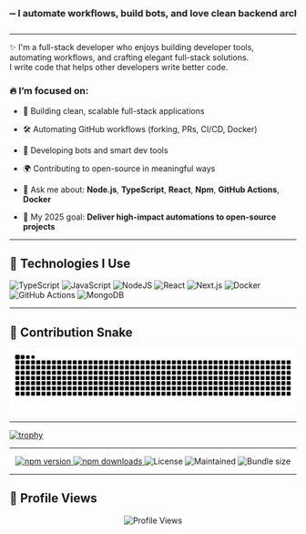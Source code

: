 <!-- Heading -->
<h3 align="center">
  <marquee behavior="alternate" scrollamount="6">
    👨‍💻 I'm <strong>Kagan</strong> — I automate workflows, build bots, and love clean backend architecture ⚡
  </marquee>
</h3>


---

✨ I'm a full-stack developer who enjoys building developer tools, automating workflows, and crafting elegant full-stack solutions.  
I write code that helps other developers write better code.

### 🔥 I’m focused on:
- 🚀 Building clean, scalable full-stack applications  
- 🛠️ Automating GitHub workflows (forking, PRs, CI/CD, Docker)  
- 🤖 Developing bots and smart dev tools  
- 🌍 Contributing to open-source in meaningful ways

- 💬 Ask me about: **Node.js**, **TypeScript**, **React**, **Npm**, **GitHub Actions**, **Docker**  
- 🎯 My 2025 goal: **Deliver high-impact automations to open-source projects**

---

## 🚀 Technologies I Use

![TypeScript](https://img.shields.io/badge/-TypeScript-007ACC?style=for-the-badge&logo=typescript)
![JavaScript](https://img.shields.io/badge/-JavaScript-F7DF1E?style=for-the-badge&logo=javascript&logoColor=black)
![NodeJS](https://img.shields.io/badge/-NodeJS-339933?style=for-the-badge&logo=nodedotjs)
![React](https://img.shields.io/badge/-React-61DAFB?style=for-the-badge&logo=react)
![Next.js](https://img.shields.io/badge/-Next.js-000000?style=for-the-badge&logo=nextdotjs)
![Docker](https://img.shields.io/badge/-Docker-2496ED?style=for-the-badge&logo=docker)
![GitHub Actions](https://img.shields.io/badge/-GitHub%20Actions-2088FF?style=for-the-badge&logo=githubactions)
![MongoDB](https://img.shields.io/badge/-MongoDB-47A248?style=for-the-badge&logo=mongodb)

---

## 🐍 Contribution Snake

<div align="center">
  <picture>
    <source media="(prefers-color-scheme: dark)" srcset="https://raw.githubusercontent.com/kgnio/kgnio/output/github-contribution-grid-snake-dark.svg" />
    <img alt="snake animation" src="https://raw.githubusercontent.com/kgnio/kgnio/output/github-contribution-grid-snake.svg" />
  </picture>
</div>

---

[![trophy](https://github-profile-trophy.vercel.app/?username=kgnio&theme=dracula&margin-w=10&no-frame=true&no-bg=true)](https://github.com/ryo-ma/github-profile-trophy)

---

<p align="center">
  <a href="https://www.npmjs.com/package/sprinklepack">
    <img src="https://img.shields.io/npm/v/sprinklepack" alt="npm version" />
  </a>
  <a href="https://www.npmjs.com/package/sprinklepack">
    <img src="https://img.shields.io/npm/dw/sprinklepack" alt="npm downloads" />
  </a>
  <img src="https://img.shields.io/npm/l/sprinklepack" alt="License" />
  <img src="https://img.shields.io/badge/maintained-yes-brightgreen.svg" alt="Maintained" />
  <img src="https://img.shields.io/bundlephobia/minzip/sprinklepack" alt="Bundle size" />
</p>

---

## 👀 Profile Views

<p align="center">
  <img src="https://komarev.com/ghpvc/?username=kgnio&label=Profile%20views&color=2ecc71&style=flat" alt="Profile Views" />
</p>
